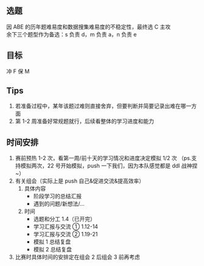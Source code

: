 ## 选题

因 ABE 的历年题难易度和数据搜集难易度的不稳定性，最终选 C 主攻  
余下三个题型作为备选：s 负责 d，m 负责 a，n 负责 e

## 目标

冲 F 保 M

## Tips

1. 若准备过程中，某年该题过难则直接舍弃，但要判断并简要记录出难在哪一方面
2. 第 1-2 周准备好常规题就行，后续看整体的学习进度和能力

## 时间安排

1. 赛前预热 1-2 次，看第一周/前十天的学习情况和进度决定模拟 1/2 次
   （ps.支持模拟两次，22 号开始模拟，push 一下我们，因为本队感觉都是 ddl 战神捏~）
2. 有关组会（实际上是 push 自己&促进交流&提高效率）
   1. 具体内容
      - 阶段学习的总结汇报
      - 遇到的问题/新想法/...
   2. 时间
      - 选题和分工 1.4（已开完）
      - 学习汇报与交流 ① 1.12-14
      - 学习汇报与交流 ② 1.19-21
      - 模拟 1 总结复盘
      - 模拟 2 总结复盘
3. 比赛时具体时间的安排定在组会 2 后组会 3 前再考虑

